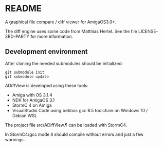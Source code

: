 # README #

A graphical file compare / diff viewer for AmigaOS3.0+.

The diff engine uses some code from Matthias Hertel. See the file 
LICENSE-3RD-PARTY for more information.

## Development environment ##

After cloning the needed submodules should be initialized:

    git submodule init
    git submodule update
    
ADiffView is developed using these tools:

* Amiga with OS 3.1.4
* NDK for AmigaOS 3.1
* StormC 4 on Amiga
* VisualStudio Code using bebbos gcc 6.5 toolchain on Windows 10 / 
Debian WSL

The project file src/ADiffView.¶ can be loaded with StormC4. 

In StormC4/gcc mode it should compile without errors and just a few 
warnings..